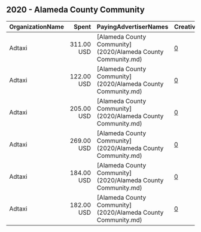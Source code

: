 ## 2020 - Alameda County Community 
|OrganizationName|Spent|PayingAdvertiserNames|CreativeUrls|Impressions|Genders|AgeBrackets|CountryCodes|BillingAddresses|CandidateBallotInformation|
|:---|---:|:---|:---|---:|:---|:---|:---|:---|:---|
|Adtaxi|311.00 USD|[Alameda County Community](2020/Alameda County Community.md)|[0](https://www.snap.com/political-ads/asset/8f8c18d1473c84032178564a73b8388a764d2652327e6e76e17a1ab0a2b3a660?mediaType=mp4)|144,970||18-24|united states|"101 West Colfax,Denver,80204,US"|Alameda County Community Food Bank|
|Adtaxi|122.00 USD|[Alameda County Community](2020/Alameda County Community.md)|[0](https://www.snap.com/political-ads/asset/59a5cb9df7ad468433ca2776dbfca5bdae89414da92b55a51fac208c754d1920?mediaType=mp4)|31,623||25+|united states|"101 West Colfax,Denver,80204,US"|Alameda County Community Food Bank|
|Adtaxi|205.00 USD|[Alameda County Community](2020/Alameda County Community.md)|[0](https://www.snap.com/political-ads/asset/d4831b077d0362b921549a4734cfa8f4aabc37291b0ceed673cd84cccb2f63a1?mediaType=mp4)|54,868||25+|united states|"101 West Colfax,Denver,80204,US"|Alameda County Community Food Bank|
|Adtaxi|269.00 USD|[Alameda County Community](2020/Alameda County Community.md)|[0](https://www.snap.com/political-ads/asset/2833f2884b171928573418591a86ae13541b04712537bc04e09c63d7746ba017?mediaType=mp4)|124,760||18-24|united states|"101 West Colfax,Denver,80204,US"|Alameda County Community Food Bank|
|Adtaxi|184.00 USD|[Alameda County Community](2020/Alameda County Community.md)|[0](https://www.snap.com/political-ads/asset/cebb603502752254a49fa89c193935692677b14d699bf43677193c365916acd0?mediaType=mp4)|84,177||18-24|united states|"101 West Colfax,Denver,80204,US"|Alameda County Community Food Bank|
|Adtaxi|182.00 USD|[Alameda County Community](2020/Alameda County Community.md)|[0](https://www.snap.com/political-ads/asset/8f8c18d1473c84032178564a73b8388a764d2652327e6e76e17a1ab0a2b3a660?mediaType=mp4)|48,974||25+|united states|"101 West Colfax,Denver,80204,US"|Alameda County Community Food Bank|

